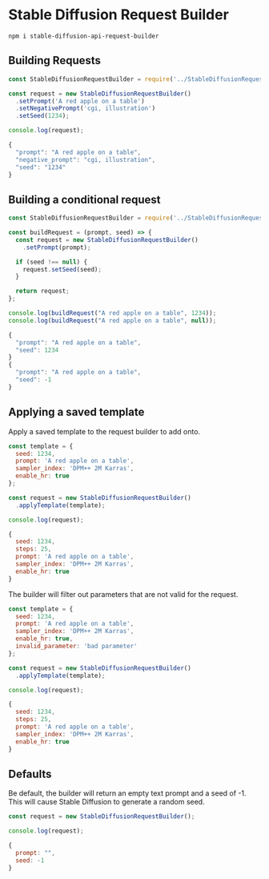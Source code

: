 # Stable Diffusion Request Builder

`npm i stable-diffusion-api-request-builder `

## Building Requests

```javascript
const StableDiffusionRequestBuilder = require('../StableDiffusionRequestBuilder');

const request = new StableDiffusionRequestBuilder()
  .setPrompt('A red apple on a table')
  .setNegativePrompt('cgi, illustration')
  .setSeed(1234);

console.log(request);
```

```javascript
{
  "prompt": "A red apple on a table",
  "negative_prompt": "cgi, illustration",
  "seed": "1234"
}
```

## Building a conditional request

```javascript
const StableDiffusionRequestBuilder = require('../StableDiffusionRequestBuilder');

const buildRequest = (prompt, seed) => {
  const request = new StableDiffusionRequestBuilder()
    .setPrompt(prompt);

  if (seed !== null) {
    request.setSeed(seed);
  }

  return request;
};

console.log(buildRequest("A red apple on a table", 1234));
console.log(buildRequest("A red apple on a table", null));
```

```javascript
{
  "prompt": "A red apple on a table",
  "seed": 1234
}
{
  "prompt": "A red apple on a table",
  "seed": -1
}
```

## Applying a saved template

Apply a saved template to the request builder to add onto.

```javascript
const template = {
  seed: 1234,
  prompt: 'A red apple on a table',
  sampler_index: 'DPM++ 2M Karras',
  enable_hr: true
};

const request = new StableDiffusionRequestBuilder()
  .applyTemplate(template);

console.log(request);
```

```javascript
{
  seed: 1234,
  steps: 25,
  prompt: 'A red apple on a table',
  sampler_index: 'DPM++ 2M Karras',
  enable_hr: true
}
```

The builder will filter out parameters that are not valid for the request.

```javascript
const template = {
  seed: 1234,
  prompt: 'A red apple on a table',
  sampler_index: 'DPM++ 2M Karras',
  enable_hr: true,
  invalid_parameter: 'bad parameter'
};

const request = new StableDiffusionRequestBuilder()
  .applyTemplate(template);

console.log(request);
```

```javascript
{
  seed: 1234,
  steps: 25,
  prompt: 'A red apple on a table',
  sampler_index: 'DPM++ 2M Karras',
  enable_hr: true
}
```

## Defaults

Be default, the builder will return an empty text prompt and a seed of -1. This will cause Stable Diffusion to generate a random seed.

```javascript
const request = new StableDiffusionRequestBuilder();

console.log(request);
```

```javascript
{
  prompt: "",
  seed: -1
}
```
